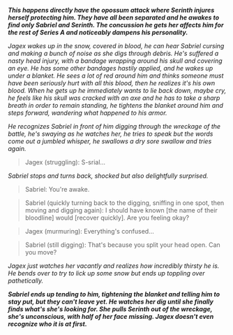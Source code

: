 ***This happens directly have the opossum attack where Serinth injures herself protecting him.
They have all been separated and he awakes to find only Sabriel and Serinth.
The concussion he gets her affects him for the rest of Series A and noticeably dampens his personality.***

*Jagex wakes up in the snow, covered in blood, he can hear Sabriel cursing and making a bunch of noise as she digs through debris.
He's suffered a nasty head injury, with a bandage wrapping around his skull and covering an eye.
He has some other bandages hastily applied, and he wakes up under a blanket.
He sees a lot of red around him and thinks someone must have been seriously hurt with all this blood, then he realizes it's his own blood.
When he gets up he immediately wants to lie back down, maybe cry, he feels like his skull was cracked with an axe and he has to take a sharp breath in order to remain standing, he tightens the blanket around him and steps forward, wandering what happened to his armor.*

*He recognizes Sabriel in front of him digging through the wreckage of the battle, he's swaying as he watches her, he tries to speak but the words come out a jumbled whisper, he swallows a dry sore swallow and tries again.*

> Jagex (struggling): S-srial...

*Sabriel stops and turns back, shocked but also delightfully surprised.*

> Sabriel:
You're awake.

> Sabriel (quickly turning back to the digging, sniffing in one spot, then moving and digging again):
I should have known \[the name of their bloodline\] would \[recover quickly\].
Are you feeling okay?

> Jagex (murmuring):
Everything's confused...

> Sabriel (still digging):
That's because you split your head open.
Can you move?

*Jagex just watches her vacantly and realizes how incredibly thirsty he is.
He bends over to try to lick up some snow but ends up toppling over pathetically.*

***Sabriel ends up tending to him, tightening the blanket and telling him to stay put, but they can't leave yet.
He watches her dig until she finally finds what's she's looking for.
She pulls Serinth out of the wreckage, she's unconscious, with half of her face missing.
Jagex doesn't even recognize who it is at first.***


